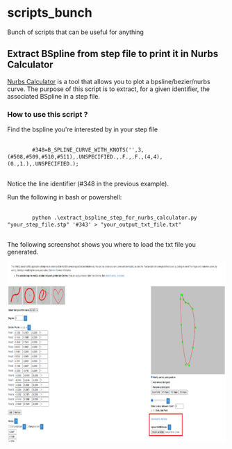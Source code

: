 # scripts_bunch
Bunch of scripts that can be useful for anything

## Extract BSpline from step file to print it in Nurbs Calculator

[Nurbs Calculator](http://nurbscalculator.in/) is a tool that allows you to plot a bpsline/bezier/nurbs curve.
The purpose of this script is to extract, for a given identifier, the associated BSpline in a step file.

### How to use this script ?

Find the bspline you're interested by in your step file
<pre>
    <code>
        #348=B_SPLINE_CURVE_WITH_KNOTS('',3,(#508,#509,#510,#511),.UNSPECIFIED.,.F.,.F.,(4,4),(0.,1.),.UNSPECIFIED.);
    </code>
</pre>
Notice the line identifier (#348 in the previous example).

Run the following in bash or powershell:

<pre>
    <code>
        python .\extract_bspline_step_for_nurbs_calculator.py "your_step_file.stp" '#343' > "your_output_txt_file.txt"
    </code>
</pre>

The following screenshot shows you where to load the txt file you generated.
<div style="text-align:center">
    <img src='nurbscalculatorscreenshot.png' width='800' height='415' />
</div>